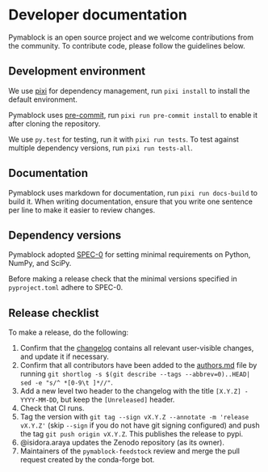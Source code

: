 # Developer documentation

Pymablock is an open source project and we welcome contributions from the community.
To contribute code, please follow the guidelines below.

## Development environment

We use [pixi](https://pixi.sh/latest/) for dependency management, run `pixi install` to install the default environment.

Pymablock uses [pre-commit](https://pre-commit.com/), run `pixi run pre-commit install` to enable it after cloning the repository.

We use `py.test` for testing, run it with `pixi run tests`.
To test against multiple dependency versions, run `pixi run tests-all`.

## Documentation

Pymablock uses markdown for documentation, run `pixi run docs-build` to build it.
When writing documentation, ensure that you write one sentence per line to make it easier to review changes.

## Dependency versions

Pymablock adopted [SPEC-0](https://scientific-python.org/specs/spec-0000/) for setting minimal requirements on Python, NumPy, and SciPy.

Before making a release check that the minimal versions specified in `pyproject.toml` adhere to SPEC-0.

## Release checklist

To make a release, do the following:

1. Confirm that the [changelog](CHANGELOG.md) contains all relevant user-visible changes, and update it if necessary.
2. Confirm that all contributors have been added to the [authors.md](authors.md) file by running `git shortlog -s $(git describe --tags --abbrev=0)..HEAD| sed -e "s/^ *[0-9\t ]*//"`.
3. Add a new level two header to the changelog with the title `[X.Y.Z] - YYYY-MM-DD`, but keep the `[Unreleased]` header.
4. Check that CI runs.
5. Tag the version with `git tag --sign vX.Y.Z --annotate -m 'release vX.Y.Z'` (skip `--sign` if you do not have git signing configured) and push the tag `git push origin vX.Y.Z`. This publishes the release to pypi.
6. @isidora.araya updates the Zenodo repository (as its owner).
7. Maintainers of the `pymablock-feedstock` review and merge the pull request created by the conda-forge bot.
